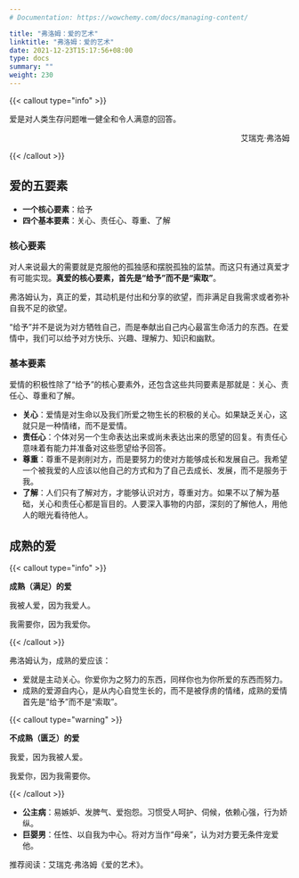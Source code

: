```yaml
---
# Documentation: https://wowchemy.com/docs/managing-content/

title: "弗洛姆：爱的艺术"
linktitle: "弗洛姆：爱的艺术"
date: 2021-12-23T15:17:56+08:00
type: docs
summary: ""
weight: 230
---
```


<!--more-->

{{< callout type="info" >}}

爱是对人类生存问题唯一健全和令人满意的回答。

<p align="right">艾瑞克·弗洛姆</p>

{{< /callout >}}

## 爱的五要素

- **一个核心要素**：给予
- **四个基本要素**：关心、责任心、尊重、了解

### 核心要素

对人来说最大的需要就是克服他的孤独感和摆脱孤独的监禁。而这只有通过真爱才有可能实现。**真爱的核心要素，首先是“给予”而不是“索取”**。

弗洛姆认为，真正的爱，其动机是付出和分享的欲望，而非满足自我需求或者弥补自我不足的欲望。

“给予”并不是说为对方牺牲自己，而是奉献出自己内心最富生命活力的东西。在爱情中，我们可以给予对方快乐、兴趣、理解力、知识和幽默。

### 基本要素

爱情的积极性除了“给予”的核心要素外，还包含这些共同要素是那就是：关心、责任心、尊重和了解。

- **关心**：爱情是对生命以及我们所爱之物生长的积极的关心。如果缺乏关心，这就只是一种情绪，而不是爱情。
- **责任心**：个体对另一个生命表达出来或尚未表达出来的愿望的回复。有责任心意味着有能力并准备对这些愿望给予回答。
- **尊重**：尊重不是剥削对方，而是要努力的使对方能够成长和发展自己。我希望一个被我爱的人应该以他自己的方式和为了自己去成长、发展，而不是服务于我。
- **了解**：人们只有了解对方，才能够认识对方，尊重对方。如果不以了解为基础，关心和责任心都是盲目的。人要深入事物的内部，深刻的了解他人，用他人的眼光看待他人。

## 成熟的爱

{{< callout type="info" >}}

**成熟（满足）的爱**

我被人爱，因为我爱人。

我需要你，因为我爱你。

{{< /callout >}}

弗洛姆认为，成熟的爱应该：

- 爱就是主动关心。你爱你为之努力的东西，同样你也为你所爱的东西而努力。
- 成熟的爱源自内心，是从内心自觉生长的，而不是被俘虏的情绪，成熟的爱情首先是“给予”而不是“索取”。

{{< callout type="warning" >}}

**不成熟（匮乏）的爱**

我爱，因为我被人爱。

我爱你，因为我需要你。

{{< /callout >}}

- **公主病**：易嫉妒、发脾气、爱抱怨。习惯受人呵护、伺候，依赖心强，行为娇纵。
- **巨婴男**：任性、以自我为中心。将对方当作“母亲”，认为对方要无条件宠爱他。

推荐阅读：艾瑞克·弗洛姆《爱的艺术》。